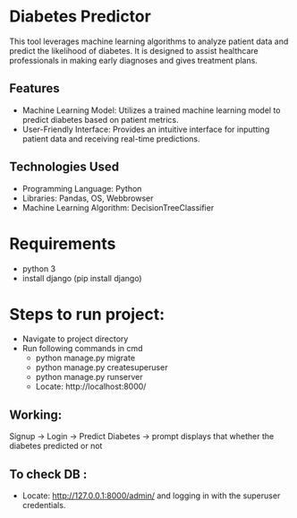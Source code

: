 # Diabetes Predictor
This tool leverages machine learning algorithms to analyze patient data and predict the likelihood of diabetes. It is designed to assist healthcare professionals in making early diagnoses and gives treatment plans.

## Features
- Machine Learning Model: Utilizes a trained machine learning model to predict diabetes based on patient metrics.
- User-Friendly Interface: Provides an intuitive interface for inputting patient data and receiving real-time predictions.

## Technologies Used
- Programming Language: Python
- Libraries: Pandas, OS, Webbrowser
- Machine Learning Algorithm: DecisionTreeClassifier

# Requirements
- python 3
- install django (pip install django)

# Steps to run project:
- Navigate to project directory
- Run following commands in cmd
  - python manage.py migrate
  - python manage.py createsuperuser
  - python manage.py runserver
  - Locate: http://localhost:8000/


## Working:
Signup -> Login -> Predict Diabetes -> prompt displays that whether the diabetes predicted or not

## To check DB : 
   - Locate: http://127.0.0.1:8000/admin/ and logging in with the superuser credentials.






